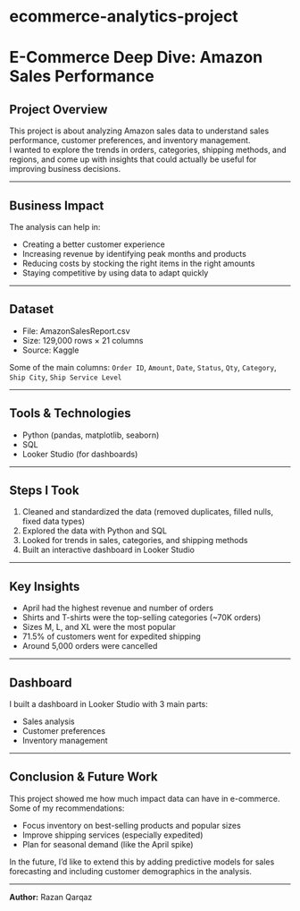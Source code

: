 # ecommerce-analytics-project
# E-Commerce Deep Dive: Amazon Sales Performance  

## Project Overview  
This project is about analyzing Amazon sales data to understand sales performance, customer preferences, and inventory management.  
I wanted to explore the trends in orders, categories, shipping methods, and regions, and come up with insights that could actually be useful for improving business decisions.  

---

## Business Impact  
The analysis can help in:  
- Creating a better customer experience  
- Increasing revenue by identifying peak months and products  
- Reducing costs by stocking the right items in the right amounts  
- Staying competitive by using data to adapt quickly  

---

## Dataset  
- File: AmazonSalesReport.csv  
- Size: 129,000 rows × 21 columns  
- Source: Kaggle  

Some of the main columns: `Order ID`, `Amount`, `Date`, `Status`, `Qty`, `Category`, `Ship City`, `Ship Service Level`  

---

## Tools & Technologies  
- Python (pandas, matplotlib, seaborn)  
- SQL  
- Looker Studio (for dashboards)  

---

## Steps I Took  
1. Cleaned and standardized the data (removed duplicates, filled nulls, fixed data types)  
2. Explored the data with Python and SQL  
3. Looked for trends in sales, categories, and shipping methods  
4. Built an interactive dashboard in Looker Studio  

---

## Key Insights  
- April had the highest revenue and number of orders  
- Shirts and T-shirts were the top-selling categories (~70K orders)  
- Sizes M, L, and XL were the most popular  
- 71.5% of customers went for expedited shipping  
- Around 5,000 orders were cancelled  

---

## Dashboard  
I built a dashboard in Looker Studio with 3 main parts:  
- Sales analysis  
- Customer preferences  
- Inventory management  

---

## Conclusion & Future Work  
This project showed me how much impact data can have in e-commerce.  
Some of my recommendations:  
- Focus inventory on best-selling products and popular sizes  
- Improve shipping services (especially expedited)  
- Plan for seasonal demand (like the April spike)  

In the future, I’d like to extend this by adding predictive models for sales forecasting and including customer demographics in the analysis.  

---

**Author:** Razan Qarqaz  
